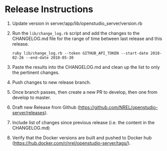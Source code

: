 # Release Instructions

1. Update version in server/app/lib/openstudio_server/version.rb
1. Run the `lib/change_log.rb` script and add the changes to the CHANGELOG.md file for the range of time between last release and this release.

    ```
    ruby lib/change_log.rb --token GITHUB_API_TOKEN --start-date 2018-02-26 --end-date 2018-05-30
    ```

1. Paste the results into the CHANGELOG.md and clean up the list to only the pertinent changes.
1. Push changes to new release branch. 
1. Once branch passes, then create a new PR to develop, then one from develop to master.
1. Draft new Release from Github (https://github.com/NREL/openstudio-server/releases).
1. Include list of changes since previous release (i.e. the content in the CHANGELOG.md)
1. Verify that the Docker versions are built and pushed to Docker hub (https://hub.docker.com/r/nrel/openstudio-server/tags/).
